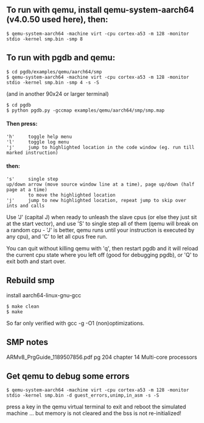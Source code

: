 
## To run with qemu, install qemu-system-aarch64 (v4.0.50 used here), then:
```
$ qemu-system-aarch64 -machine virt -cpu cortex-a53 -m 128 -monitor stdio -kernel smp.bin -smp 8
```

## To run with pgdb and qemu:
```
$ cd pgdb/examples/qemu/aarch64/smp
$ qemu-system-aarch64 -machine virt -cpu cortex-a53 -m 128 -monitor stdio -kernel smp.bin -smp 4 -s -S
```
(and in another 90x24 or larger terminal)
```
$ cd pgdb
$ python pgdb.py -gccmap examples/qemu/aarch64/smp/smp.map
```

#### Then press:
    'h'     toggle help menu
    'l'     toggle log menu
    'j'     jump to highlighted location in the code window (eg. run till marked instruction)
#### then:
    's'     single step
    up/down arrow (move source window line at a time), page up/down (half page at a time)
            to move the highlighted location
    'j'     jump to new highlighted location, repeat jump to skip over ints and calls

Use 'J' (capital J) when ready to unleash the slave cpus (or else
they just sit at the start vector), and use 'S' to single step all
of them (qemu will break on a random cpu - 'J' is better, qemu runs
until your instruction is executed by any cpu), and 'C' to let all
cpus free run.

You can quit without killing qemu with 'q', then restart pgdb and
it will reload the current cpu state where you left off (good for
debugging pgdb), or 'Q' to exit both and start over.



## Rebuild smp
install aarch64-linux-gnu-gcc
```
$ make clean
$ make
```
So far only verified with gcc -g -O1 (non)optimizations.


## SMP notes

ARMv8_PrgGuide_1189507856.pdf  pg 204  chapter 14  Multi-core processors



## Get qemu to debug some errors

```
$ qemu-system-aarch64 -machine virt -cpu cortex-a53 -m 128 -monitor stdio -kernel smp.bin -d guest_errors,unimp,in_asm -s -S
```

press a key in the qemu virtual terminal to exit and reboot the
simulated machine ... but memory is not cleared and the bss is
not re-initialized!

